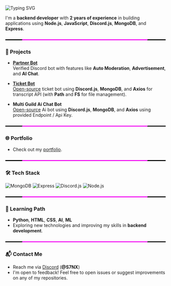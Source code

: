 <img src="https://readme-typing-svg.herokuapp.com?font=robot&color=f30cf3&size=24&vCenter=true&height=40&lines=Hi+I+am+S7NX;I+write+code+that+rarely+breaks;Professional+bug+creator;Backend+wizard+in+training;Lover+of+semicolon+disasters;Still+debugging+this+intro!" alt="Typing SVG" />



I'm a **backend developer** with **2 years of experience** in building applications using **Node.js**, **JavaScript**, **Discord.js**, **MongoDB**, and **Express**.
<p align="center"><img src="https://raw.githubusercontent.com/S7NX/S7NX/main/assets/seprator.png" alt="Separator" /></p>

### 🚀 Projects
- **[Partner Bot](https://discord.com/oauth2/authorize?client_id=946389682504237056&permissions=8&integration_type=0&scope=bot+applications.commands)**  
  Verified Discord bot with features like **Auto Moderation**, **Advertisement**, and **AI Chat**.

- **[Ticket Bot](https://discord.com/oauth2/authorize?client_id=1265367702306951208&permissions=8&integration_type=0&scope=bot+applications.commands)**  
  [Open-source](https://github.com/S7NX/Ticket-Bot) ticket bot using **Discord.js**, **MongoDB**, and **Axios** for transcript API (with **Path** and **FS** for file management).

- **Multi Guild Ai Chat Bot**  
  [Open-source](https://github.com/S7NX/Ai-Bot) Ai bot using **Discord.js**, **MongoDB**, and **Axios** using provided Endpoint / Api Key.

<p align="center"><img src="https://raw.githubusercontent.com/S7NX/S7NX/main/assets/seprator.png" alt="Separator" /></p>

### 🌐 Portfolio
- Check out my [portfolio](https://s7nx.is-a-awesome.dev/).

<p align="center"><img src="https://raw.githubusercontent.com/S7NX/S7NX/main/assets/seprator.png" alt="Separator" /></p>

### 🛠️ Tech Stack
![MongoDB](https://img.shields.io/badge/MongoDB-f30cf3?style=for-the-badge&logo=mongodb&logoColor=white)
![Express](https://img.shields.io/badge/Express-f30cf3?style=for-the-badge&logo=express&logoColor=white)
![Discord.js](https://img.shields.io/badge/Discord.js-f30cf3?style=for-the-badge&logo=discord&logoColor=white)
![Node.js](https://img.shields.io/badge/Node.js-f30cf3?style=for-the-badge&logo=node.js&logoColor=white)

<p align="center"><img src="https://raw.githubusercontent.com/S7NX/S7NX/main/assets/seprator.png" alt="Separator" /></p>

### 🎯 Learning Path
- **Python**, **HTML**, **CSS**, **AI**, **ML**
- Exploring new technologies and improving my skills in **backend development**.

<p align="center"><img src="https://raw.githubusercontent.com/S7NX/S7NX/main/assets/seprator.png" alt="Separator" /></p>

### 📬 Contact Me
- Reach me via [Discord](https://discord.com/users/760227928843223060) (**@S7NX**)
- I'm open to feedback! Feel free to open issues or suggest improvements on any of my repositories.
